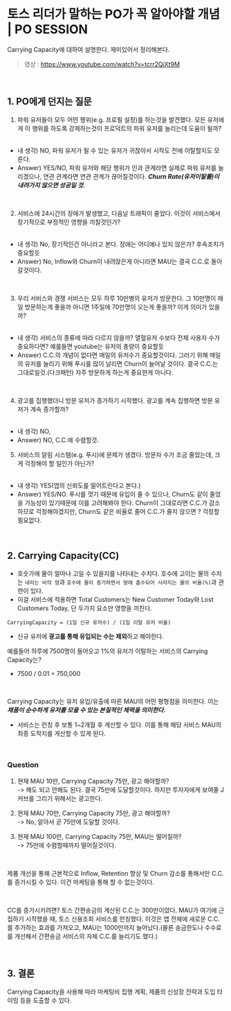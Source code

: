 # 토스 리더가 말하는 PO가 꼭 알아야할 개념 | PO SESSION
Carrying Capacity에 대하여 설명한다. 재미있어서 정리해본다.
> 영상 : https://www.youtube.com/watch?v=tcrr2QiXt9M

<br>

## 1. PO에게 던지는 질문
1. 파워 유저들이 모두 어떤 행위(e.g. 프로필 설정)를 하는것을 발견했다. 모든 유저에게 이 행위를 하도록 강제하는것이 프로덕트의 파워 유저를 늘리는데 도움이 될까?<br><br>

- 내 생각) NO, 파워 유저가 될 수 있는 유저가 귀찮아서 시작도 전에 이탈할지도 모른다.
- Answer) YES/NO, 파워 유저와 해당 행위가 인과 관계라면 실제로 파워 유저를 늘리겠으나, 연관 관계라면 연관 관계가 끊어질것이다. ***Churn Rate(유저이탈률)이 내려가지 않으면 성공일 것.***

<br>

2. 서비스에 24시간의 장애가 발생했고, 다음날 트래픽이 줄었다. 이것이 서비스에서 장기적으로 부정적인 영향을 끼칠것인가?<br><br>

- 내 생각) No, 장기적인건 아니라고 본다. 장애는 어디에나 있지 않은가? 후속조치가 중요할듯
- Answer) No, Inflow와 Churn이 내려앉은게 아니라면 MAU는 결국 C.C.로 돌아갈것이다.

<br>

3. 우리 서비스와 경쟁 서비스는 모두 하루 10만병의 유저가 방문한다. 그 10만명이 매일 방문하는게 좋을까 아니면 1주일에 70만명이 오는게 좋을까? 이게 의미가 있을까?<br><br>


- 내 생각) 서비스의 종류에 따라 다르지 않을까? 열혈유저 수보다 전체 사용자 수가 중요하다면? 예를들면 youtube는 유저의 총량이 중요할듯
- Answer) C.C.의 개념이 없다면 매일의 유저수가 중요할것이다. 그러기 위해 매일의 유저를 늘리기 위해 푸시를 많이 날리면 Churn이 늘어날 것이다. 결국 C.C.는 그대로일것.(다크패턴) 자주 방문하게 하는게 중요한게 아니다.

<br>

4. 광고를 집행했더니 방문 유저가 증가하기 시작했다. 광고를 계속 집행하면 방문 유저가 계속 증가할까?<br><br>
- 내 생각) NO,
- Answer) NO, C.C.에 수렴할것.

5. 서비스의 알림 시스템(e.g. 푸시)에 문제가 생겼다. 방문자 수가 조금 줄었는데, 크게 걱정해야 할 일인가 아닌가?<br><br>
- 내 생각)  YES(앱의 신뢰도를 떨어트린다고 본다.)
- Answer) YES/NO. 푸시를 껏기 때문에 유입이 줄 수 있으나, Churn도 같이 줄었을 가능성이 있기때문에 이를 고려해봐야 한다. Churn이 그대로라면 C.C.가 감소하므로 걱정해야겠지만, Churn도 같은 비율로 줄어 C.C.가 줄지 않으면 ? 걱정할 필요없다.

<br>

## 2. Carrying Capacity(CC)
- 호숫가에 물이 얼마나 고일 수 있을지를 나타내는 수치다. 호수에 고이는 물의 수치는 `내리는 비의 양`과 `호수에 물이 증가하면서 땅에 흡수되어 사라지는 물의 비율(%)`과 관련이 있다. 
- 이걸 서비스에 적용하면 Total Customers는 New Customer Today와 Lost Customers Today, 단 두가지 요소만 영향을 끼친다.

```
CarryingCapacity = (1일 신규 유저수) / (1일 이탈 유저 비율)
```
- 신규 유저에 **광고를 통해 유입되는 수는 제외**하고 해야한다. 

예를들어 하루에 7500명이 들어오고 1%의 유저가 이탈하는 서비스의 Carrying Capacity는?
  - 7500 / 0.01 = 750,000 

<br>

Carrying Capacity는 유저 유입/유출에 따른 MAU의 어떤 평형점을 의미한다. 이는 ***제품이 순수하게 유저를 모을 수 있는 본질적인 체력을 의미한다.***

- 서비스는 런칭 후 보통 1~2개월 후 계산할 수 있다. 이를 통해 해당 서비스 MAU의 최종 도착지를 게산할 수 있게 된다.

<br>

### Question
1. 현재 MAU 10만, Carrying Capacity 75만, 광고 해야할까?<br>
  -> 해도 되고 안해도 된다. 결국 75만에 도달할것이다. 하지만 투자자에게 보여줄 J커브를 그리기 위해서는 광고한다.

2. 현재 MAU 70만, Carrying Capacity 75만, 광고 해야할까?<br>
  -> No, 알아서 곧 75만에 도달할 것이다.
  
3. 현재 MAU 100만, Carrying Capacity 75만, MAU는 떨어질까?<br>
  -> 75만에 수렴할때까지 떨어질것이다.

<br>

제품 개선을 통해 근본적으로 Inflow, Retention 향상 및 Churn 감소를 통해서만 C.C.를 증가시킬 수 있다. 이건 마케팅을 통해 할 수 없는것이다.

<br>

CC를 증가시키려면? 토스 간편송금의 계산된 C.C.는 300만이었다. MAU가 여기에 근접하기 시작했을 때, 토스 신용조회 서비스를 런칭했다. 이것은 앱 전체에 새로운 C.C.를 추가하는 효과를 가져오고, MAU는 1000만까지 늘어났다.(물론 송금한도나 수수료를 개선해서 간편송금 서비스의 자체 C.C.를 늘리기도 했다.)

<br>

## 3. 결론
Carrying Capacity을 사용해 따라 마케팅비 집행 계획, 제품의 신성장 전략과 도입 타이밍 등을 도출할 수 있다. 